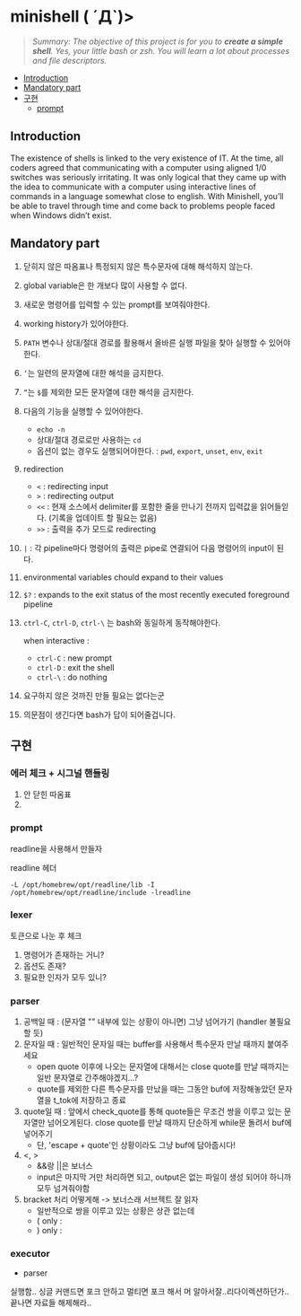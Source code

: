 # minishell ( ´Д`)>

> _Summary: The objective of this project is for you to **create a simple shell**. Yes, your
little bash or zsh. You will learn a lot about processes and file descriptors._

- [Introduction](#introduction)
- [Mandatory part](#mandatory-part)
- [구현](#구현)
	- [prompt](#prompt)

## Introduction

The existence of shells is linked to the very existence of IT. At the time, all coders agreed
that communicating with a computer using aligned 1/0 switches was seriously
irritating. It was only logical that they came up with the idea to communicate with
a computer using interactive lines of commands in a language somewhat close
to english.
With Minishell, you’ll be able to travel through time and come back to problems
people faced when Windows didn’t exist.


## Mandatory part

1. 닫히지 않은 따옴표나 특정되지 않은 특수문자에 대해 해석하지 않는다.
2. global variable은 한 개보다 많이 사용할 수 없다.
3. 새로운 명령어를 입력할 수 있는 prompt를 보여줘야한다.
4. working history가 있어야한다.
5. `PATH` 변수나 상대/절대 경로를 활용해서 올바른 실행 파일을 찾아 실행할 수 있어야 한다.
6. `‘`는 일련의 문자열에 대한 해석을 금지한다.
7. `“`는 `$`를 제외한 모든 문자열에 대한 해석을 금지한다.
8. 다음의 기능을 실행할 수 있어야한다.
    - `echo -n`
    - 상대/절대 경로로만 사용하는 `cd`
    - 옵션이 없는 경우도 실행되어야한다. : `pwd`, `export`, `unset`, `env`, `exit`
9. redirection
    - `<` : redirecting input
    - `>` : redirecting output
    - `<<` : 현재 소스에서 delimiter를 포함한 줄을 만나기 전까지 입력값을 읽어들읻다. 
          (기록을 업데이트 할 필요는 없음)
    - `>>` : 출력을 추가 모드로 redirecting
10. `|` : 각 pipeline마다 명령어의 출력은 pipe로 연결되어 다음 명령어의 input이 된다.
11. environmental variables chould expand to their values
12. `$?` : expands to the exit status of the most recently executed foreground pipeline
13. `ctrl-C`, `ctrl-D`, `ctrl-\` 는 bash와 동일하게 동작해야한다.
    
    when interactive :
    
    - `ctrl-C` : new prompt
    - `ctrl-D` : exit the shell
    - `ctrl-\` : do nothing
14. 요구하지 않은 것까진 만들 필요는 없다는군
15. 의문점이 생긴다면 bash가 답이 되어줄겁니다.

## 구현

### 에러 체크 + 시그널 핸들링

1. 안 닫힌 따옴표
2. 

### prompt

readline을 사용해서 만들자

readline 헤더
	
	-L /opt/homebrew/opt/readline/lib -I /opt/homebrew/opt/readline/include -lreadline

### lexer

토큰으로 나눈 후 체크
1. 명령어가 존재하는 거니?
2. 옵션도 존재?
3. 필요한 인자가 모두 있니?

### parser

1. 공백일 때 : (문자열 "" 내부에 있는 상황이 아니면) 그냥 넘어가기 (handler 불필요할 듯)
2. 문자일 때 : 일반적인 문자일 때는 buffer를 사용해서 특수문자 만날 때까지 붙여주세요
    - open quote 이후에 나오는 문자열에 대해서는 close quote를 만날 때까지는 일반 문자열로 간주해야겠지...?
    - quote를 제외한 다른 특수문자를 만났을 때는 그동안 buf에 저장해놓았던 문자열을 t_tok에 저장하고 종료 
3. quote일 때 : 앞에서 check_quote를 통해 quote들은 무조건 쌍을 이루고 있는 문자열만 넘어오게된다. close quote를 만날 때까지 단순하게 while문 돌려서 buf에 넣어주기
    - 단, 'escape + quote'인 상황이라도 그냥 buf에 담아줍시다!
4. <, >
    - &&랑 ||은 보너스
    - input은 마지막 거만 처리하면 되고, output은 없는 파일이 생성 되어야 하니까 모두 넘겨줘야함
5. bracket 처리 어떻게해 -> 보너스래 서브젝트 잘 읽자
    - 일반적으로 쌍을 이루고 있는 상황은 상관 없는데
    - ( only : 
    - ) only :

### executor
- parser

실행함..
싱글 커맨드면 포크 안하고
멀티면 포크 해서 머 알아서잘..리다이렉션하던가..
끝나면 자료들 해제해라..